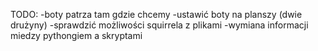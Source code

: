 TODO:
-boty patrza tam gdzie chcemy
-ustawić boty na planszy (dwie drużyny)
-sprawdzić możliwości squirrela z plikami
-wymiana informacji miedzy pythongiem a skryptami